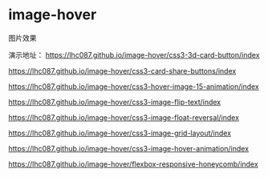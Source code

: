 # image-hover
图片效果

演示地址：
https://lhc087.github.io/image-hover/css3-3d-card-button/index

https://lhc087.github.io/image-hover/css3-card-share-buttons/index

https://lhc087.github.io/image-hover/css3-hover-image-15-animation/index

https://lhc087.github.io/image-hover/css3-image-flip-text/index

https://lhc087.github.io/image-hover/css3-image-float-reversal/index

https://lhc087.github.io/image-hover/css3-image-grid-layout/index

https://lhc087.github.io/image-hover/css3-image-hover-animation/index

https://lhc087.github.io/image-hover/flexbox-responsive-honeycomb/index
